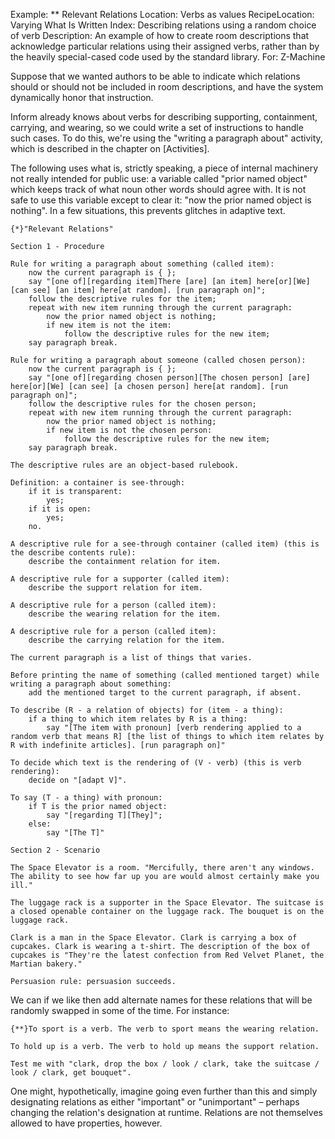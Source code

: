 Example: ** Relevant Relations
Location: Verbs as values
RecipeLocation: Varying What Is Written
Index: Describing relations using a random choice of verb
Description: An example of how to create room descriptions that acknowledge particular relations using their assigned verbs, rather than by the heavily special-cased code used by the standard library.
For: Z-Machine

  
Suppose that we wanted authors to be able to indicate which relations should or should not be included in room descriptions, and have the system dynamically honor that instruction.

  
Inform already knows about verbs for describing supporting, containment, carrying, and wearing, so we could write a set of instructions to handle such cases. To do this, we're using the "writing a paragraph about" activity, which is described in the chapter on [Activities].

  
The following uses what is, strictly speaking, a piece of internal machinery not really intended for public use: a variable called "prior named object" which keeps track of what noun other words should agree with. It is not safe to use this variable except to clear it: "now the prior named object is nothing". In a few situations, this prevents glitches in adaptive text.

  

``` inform7
{*}"Relevant Relations"

Section 1 - Procedure

Rule for writing a paragraph about something (called item):
	now the current paragraph is { };
	say "[one of][regarding item]There [are] [an item] here[or][We] [can see] [an item] here[at random]. [run paragraph on]";
	follow the descriptive rules for the item;
	repeat with new item running through the current paragraph:
		now the prior named object is nothing;
		if new item is not the item:
			follow the descriptive rules for the new item;
	say paragraph break.

Rule for writing a paragraph about someone (called chosen person):
	now the current paragraph is { };
	say "[one of][regarding chosen person][The chosen person] [are] here[or][We] [can see] [a chosen person] here[at random]. [run paragraph on]";
	follow the descriptive rules for the chosen person;
	repeat with new item running through the current paragraph:
		now the prior named object is nothing;
		if new item is not the chosen person:
			follow the descriptive rules for the new item;
	say paragraph break.

The descriptive rules are an object-based rulebook.

Definition: a container is see-through:
	if it is transparent:
		yes;
	if it is open:
		yes;
	no.

A descriptive rule for a see-through container (called item) (this is the describe contents rule):
	describe the containment relation for item.

A descriptive rule for a supporter (called item):
	describe the support relation for item.

A descriptive rule for a person (called item):
	describe the wearing relation for the item.

A descriptive rule for a person (called item):
	describe the carrying relation for the item.

The current paragraph is a list of things that varies.

Before printing the name of something (called mentioned target) while writing a paragraph about something:
	add the mentioned target to the current paragraph, if absent.

To describe (R - a relation of objects) for (item - a thing):
	if a thing to which item relates by R is a thing:
		say "[The item with pronoun] [verb rendering applied to a random verb that means R] [the list of things to which item relates by R with indefinite articles]. [run paragraph on]"

To decide which text is the rendering of (V - verb) (this is verb rendering):
	decide on "[adapt V]".

To say (T - a thing) with pronoun:
	if T is the prior named object:
		say "[regarding T][They]";
	else:
		say "[The T]"

Section 2 - Scenario

The Space Elevator is a room. "Mercifully, there aren't any windows. The ability to see how far up you are would almost certainly make you ill."

The luggage rack is a supporter in the Space Elevator. The suitcase is a closed openable container on the luggage rack. The bouquet is on the luggage rack.

Clark is a man in the Space Elevator. Clark is carrying a box of cupcakes. Clark is wearing a t-shirt. The description of the box of cupcakes is "They're the latest confection from Red Velvet Planet, the Martian bakery."

Persuasion rule: persuasion succeeds.
```

  
We can if we like then add alternate names for these relations that will be randomly swapped in some of the time. For instance:

  

``` inform7
{**}To sport is a verb. The verb to sport means the wearing relation.

To hold up is a verb. The verb to hold up means the support relation.

Test me with "clark, drop the box / look / clark, take the suitcase / look / clark, get bouquet".
```

  
One might, hypothetically, imagine going even further than this and simply designating relations as either "important" or "unimportant" – perhaps changing the relation's designation at runtime. Relations are not themselves allowed to have properties, however.

